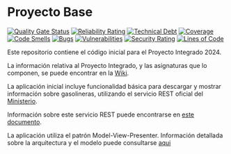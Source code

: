 # Proyecto Base

[![Quality Gate Status](https://sonarcloud.io/api/project_badges/measure?project=App-Gasolineras-2024&metric=alert_status)](https://sonarcloud.io/summary/new_code?id=App-Gasolineras-2024)
[![Reliability Rating](https://sonarcloud.io/api/project_badges/measure?project=App-Gasolineras-2024&metric=reliability_rating)](https://sonarcloud.io/summary/new_code?id=App-Gasolineras-2024)
[![Technical Debt](https://sonarcloud.io/api/project_badges/measure?project=App-Gasolineras-2024&metric=sqale_index)](https://sonarcloud.io/summary/new_code?id=App-Gasolineras-2024)
[![Coverage](https://sonarcloud.io/api/project_badges/measure?project=App-Gasolineras-2024&metric=coverage)](https://sonarcloud.io/summary/new_code?id=App-Gasolineras-2024)
[![Code Smells](https://sonarcloud.io/api/project_badges/measure?project=App-Gasolineras-2024&metric=code_smells)](https://sonarcloud.io/summary/new_code?id=App-Gasolineras-2024)
[![Bugs](https://sonarcloud.io/api/project_badges/measure?project=App-Gasolineras-2024&metric=bugs)](https://sonarcloud.io/summary/new_code?id=App-Gasolineras-2024)
[![Vulnerabilities](https://sonarcloud.io/api/project_badges/measure?project=App-Gasolineras-2024&metric=vulnerabilities)](https://sonarcloud.io/summary/new_code?id=App-Gasolineras-2024)
[![Security Rating](https://sonarcloud.io/api/project_badges/measure?project=App-Gasolineras-2024&metric=security_rating)](https://sonarcloud.io/summary/new_code?id=App-Gasolineras-2024)
[![Lines of Code](https://sonarcloud.io/api/project_badges/measure?project=App-Gasolineras-2024&metric=ncloc)](https://sonarcloud.io/summary/new_code?id=App-Gasolineras-2024)

Este repositorio contiene el código inicial para el Proyecto Integrado 2024.

La información relativa al Proyecto Integrado, y las asignaturas que lo componen, se puede encontrar en la [Wiki](https://github.com/isunican/docsProyectoIntegrado/wiki).

La aplicación inicial incluye funcionalidad básica para descargar y mostrar información sobre gasolineras, utilizando el servicio REST oficial del [Ministerio](https://sedeaplicaciones.minetur.gob.es/ServiciosRESTCarburantes/PreciosCarburantes/help).

Información sobre este servicio REST puede encontrarse en [este documento](servicio-gasolineras.md).

La aplicación utiliza el patrón Model-View-Presenter. Información detallada sobre la arquitectura y el modelo puede consultarse [aqui](Docs/Models/README.md)
